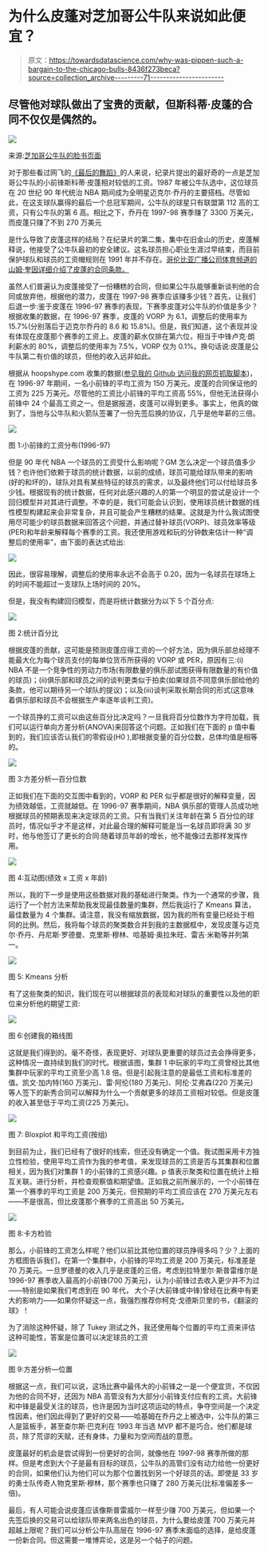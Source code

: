 # 为什么皮蓬对芝加哥公牛队来说如此便宜？

> 原文：<https://towardsdatascience.com/why-was-pippen-such-a-bargain-to-the-chicago-bulls-8436f273beca?source=collection_archive---------71----------------------->

## 尽管他对球队做出了宝贵的贡献，但斯科蒂·皮蓬的合同不仅仅是偶然的。

![](img/5944e3b872504505690b03e8be1f8c78.png)

来源:[芝加哥公牛队的脸书页面](https://pt-br.facebook.com/chicagobulls/photos/happy-birthday-scottie-pippen/10155930727761614/)

对于那些看过网飞的[《最后的舞蹈》](https://www.youtube.com/watch?v=cBGZPXEdrlM)的人来说，纪录片提出的最好奇的一点是芝加哥公牛队的小前锋斯科蒂·皮蓬相对较低的工资。1987 年被公牛队选中，这位球员在 20 世纪 90 年代统治 NBA 期间成为全明星迈克尔·乔丹的主要搭档。尽管如此，在这支球队赢得的最后一个总冠军期间，公牛队的球星只有联盟第 112 高的工资，只有公牛队的第 6 高。相比之下，乔丹在 1997-98 赛季赚了 3300 万美元，而皮蓬只赚了不到 270 万美元

是什么导致了皮蓬这样的结局？在纪录片的第二集，集中在旧金山的历史，皮蓬解释说，他接受了公牛队最初的安全建议。这名球员担心职业生涯过早结束，而目前保护球队和球员的工资帽规则在 1991 年并不存在。[哥伦比亚广播公司体育频道的山姆·奎因详细介绍了皮蓬的合同条款。](https://www.cbssports.com/nba/news/scottie-pippen-contract-explained-how-chicago-bulls-managed-to-sign-hall-of-famer-for-pennies-on-the-dollar/)

虽然人们普遍认为皮蓬接受了一份糟糕的合同，但如果公牛队能够重新谈判他的合同或放弃他，根据他的潜力，皮蓬在 1997-98 赛季应该赚多少钱？首先，让我们后退一步:鉴于皮蓬在 1996-97 赛季的表现，下赛季皮蓬对公牛队的价值是多少？根据收集的数据，在 1996-97 赛季，皮蓬的 VORP 为 6.1，调整后的使用率为 15.7%(分别落后于迈克尔乔丹的 8.6 和 15.8%)。但是，我们知道，这个表现并没有体现在皮蓬那个赛季的工资上。皮蓬的薪水仅排在第六位，相当于中锋卢克·朗利薪水的 80%，调整后的使用率为 7.5%，VORP 仅为 0.1%。换句话说:皮蓬是公牛队第二有价值的球员，但他的收入远非如此。

根据从 hoopshype.com 收集的数据([参见我的 Github 访问我的网页抓取脚本](https://github.com/almeidaeas))，在 1996-97 年期间，一名小前锋的平均工资为 150 万美元。皮蓬的合同保证他的工资为 225 万美元。尽管他的工资比小前锋的平均工资高 55%，但他无法获得小前锋中 24 个最高工资之一。但是据报道，皮蓬可以得到更多。事实上，他真的做到了，当他与公牛队和火箭队签署了一份先签后换的协议，几乎是他年薪的三倍。

![](img/679d6a055dccf496550e622f89816300.png)

图 1:小前锋的工资分布(1996-97)

但是 90 年代 NBA 一个球员的工资受什么影响呢？GM 怎么决定一个球员值多少钱？也许他们依赖于球员的统计数据，以前的成绩，球员可能给球队带来的影响(好的和坏的)，球队对具有某些特征的球员的需求，以及最终他们可以付给球员多少钱。根据现有的统计数据，任何对此感兴趣的人的第一个明显的尝试是设计一个回归模型并对其进行调整。不幸的是，我们可能会认识到，使用球员统计数据的线性模型构建起来会非常复杂，并且可能会产生糟糕的结果。这就是为什么我试图使用尽可能少的球员数据来回答这个问题，并通过替补球员(VORP)、球员效率等级(PER)和年龄来解释每个赛季的工资。我还使用游戏和玩的分钟数来估计一种“调整后的使用率”，由下面的表达式给出:

![](img/2fb2b1f820a6032e1f0d30d5cf989a85.png)

因此，很容易理解，调整后的使用率永远不会高于 0.20，因为一名球员在球场上的时间不能超过一支球队上场时间的 20%。

但是，我没有构建回归模型，而是将统计数据分为以下 5 个百分点:

![](img/6fdaeb2c981722a8ac92e33bbc9169da.png)

图 2:统计百分比

根据皮蓬的贡献，这可能是预测皮蓬应得工资的一个好方法，因为俱乐部总经理不能最大化为每个球员支付的每单位货币所获得的 VORP 或 PER，原因有三:(i) NBA 不是一个竞争性的劳动力市场(有限数量的俱乐部试图获得有限数量的有价值的球员)；(ii)俱乐部和球员之间的谈判更类似于拍卖(如果球员不同意俱乐部给他的条款，他可以期待另一个球队的提议)；以及(iii)谈判采取长期合同的形式(这意味着俱乐部和球员不会根据生产率逐年谈判工资)。

一个球员挣的工资可以由这些百分比决定吗？一旦我将百分位数作为字符加载，我们可以运行单向方差分析(ANOVA)来回答这个问题。正如我们在下面的 p 值中看到的，我们应该否认我们的零假设(H0 ),即根据变量的百分位数，总体均值是相等的。

![](img/8fd4828f2dc33226ec96c206b161bcb1.png)

图 3:方差分析—百分位数

正如我们在下面的交互图中看到的，VORP 和 PER 似乎都是很好的解释变量，因为绩效越低，工资就越低。在 1996-97 赛季期间，NBA 俱乐部的管理人员成功地根据球员的预期表现来决定球员的工资。只有当我们关注年龄在第 5 百分位的球员时，情况似乎才不是这样，对此最合理的解释可能是当一名球员即将满 30 岁时，他与他签订了更长的合同:随着球员年龄的增长，他不能像过去那样发挥作用。

![](img/5ac565c3326e15f77eac3f755e7851ba.png)

图 4:互动图(绩效 x 工资 x 年龄)

所以，我的下一步是使用这些数据对我的基础进行聚类。作为一个通常的步骤，我运行了一个肘方法来帮助我发现最佳数量的集群，然后我运行了 Kmeans 算法，最佳数量为 4 个集群。请注意，我没有缩放数据，因为我的所有变量已经处于相同的比例。然后，我将每个球员的聚类数合并到我的主数据框中，发现皮蓬与迈克尔·乔丹、丹尼斯·罗德曼、克里斯·穆林、哈基姆·奥拉朱旺、雷吉·米勒等并列第一。

![](img/8f7764dcdfc79a2d57c6f516ed997c58.png)

图 5: Kmeans 分析

有了这些聚类的知识，我们现在可以根据球员的表现和对球队的重要性以及他的职位来分析他的期望工资:

![](img/54082ed0d77600c3d4dce64e56d6a46a.png)

图 6:创建我的箱线图

这就是我们得到的。毫不奇怪，表现更好、对球队更重要的球员过去会挣得更多，这种情况一直持续到我们的时代。根据该图，集群 1 中玩家的平均工资曾经比其他集群中玩家的平均工资至少高 1.8 倍。但是引起我注意的是最低工资和标准差的值。凯文·加内特(160 万美元)、雷·阿伦(180 万美元)、阿伦·艾弗森(220 万美元)等人签下的新秀合同可以解释为什么一个贡献更多的球员工资相对较低。但是皮蓬的收入甚至低于平均工资(225 万美元)。

![](img/4c511618aef474d24dbc9f35cd396adb.png)

图 7: Bloxplot 和平均工资(按组)

到目前为止，我们已经有了很好的线索，但还没有确定一个值。我试图采用卡方独立性检验，使用平均工资作为我的参考值，来发现球员的工资是否与其集群和位置相关，因为我们对集群 1 的小前锋的工资感兴趣。p 值表示聚类和位置在统计上相互关联。进行分析，并检查观察值和期望值。正如我之前所展示的，一个小前锋在第一个赛季的平均工资是 200 万美元，但预期的平均工资应该在 270 万美元左右——不是很高，但比皮蓬那个赛季的工资高出 50 万美元。

![](img/9e286d17edd9d05055ef78f204def897.png)

图 8:卡方检验

那么，小前锋的工资怎么样呢？他们以前比其他位置的球员挣得多吗？少？上面的方框图告诉我们，在第一个集群中，小前锋的平均工资是 200 万美元，标准差是 70 万美元。一旦罗德曼的收入几乎是皮蓬的三倍，考虑到拉特里尔·斯普雷维尔是 1996-97 赛季收入最高的小前锋(700 万美元)，认为小前锋过去收入更少并不为过——特别是如果我们考虑到在 90 年代， 大个子(大前锋或中锋)曾经在比赛中有更大的影响力——如果你怀疑这一点，我强烈推荐你柯克·戈德斯贝里的书，《翻滚的球》！

为了消除这种怀疑，除了 Tukey 测试之外，我还使用每个位置的平均工资来评估这种可能性，答案是位置可以决定球员的工资

![](img/af6fda51bf1eb5c96d5518a4475d9e4d.png)

图 9:方差分析—位置

根据这一点，我们可以说，这场比赛中最伟大的小前锋之一是一个便宜货，不仅因为他的合同不好，还因为 NBA 高管没有为大部分小前锋支付应有的工资。大前锋和中锋是最受关注的球员，也许是因为当时这项运动的特点，争夺空间是一个决定性因素，他们因此得到了更好的交易——哈基姆在乔丹之上被选中，公牛队的第三人是篮板手，甚至查尔斯·巴克利在 1993 年当选 MVP 都不是巧合。他们都是球员，除了荒谬的天赋，还有身体，力量和为空间而战的意愿。

皮蓬最好的机会是尝试得到一份更好的合同，就像他在 1997-98 赛季所做的那样。但是考虑到大个子是最有目标的球员，公牛队的高管们没有动力给他一份更好的合同，如果他们认为他们可以为那个位置找到另一个好球员的话。即使是 33 岁的勇士队传奇人物克里斯·穆林，那个赛季也只赚了 280 万美元(比标准偏差多一倍)。

最后，有人可能会说皮蓬应该像斯普雷威尔一样至少赚 700 万美元，但如果一个先签后换的交易可以给球队带来两名出色的球员，为什么要给皮蓬 700 万美元并超越上限呢？我们可以分析公牛队高层在 1996-97 赛季末面临的选择，是给皮蓬一份新合同。但这需要一堆博弈论，这是另一个帖子的问题。